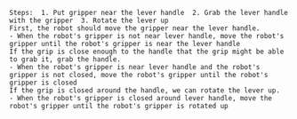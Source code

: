 
    Steps:  1. Put gripper near the lever handle  2. Grab the lever handle with the gripper  3. Rotate the lever up
    First, the robot should move the gripper near the lever handle.
    - When the robot's gripper is not near lever handle, move the robot's gripper until the robot's gripper is near the lever handle
    If the grip is close enough to the handle that the grip might be able to grab it, grab the handle.
    - When the robot's gripper is near lever handle and the robot's gripper is not closed, move the robot's gripper until the robot's gripper is closed
    If the grip is closed around the handle, we can rotate the lever up.
    - When the robot's gripper is closed around lever handle, move the robot's gripper until the robot's gripper is rotated up